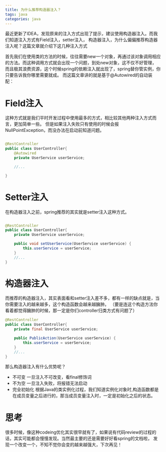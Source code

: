 ```yaml
---
title: 为什么推荐构造器注入？
tags: java
categories: java
---
```


最近更新了IDEA，发现原来的注入方式出现了提示，建议使用构造器注入。而我们知道注入方式有Field注入，setter注入，
构造器注入，为什么偏偏推荐构造器注入呢？这篇文章就介绍下这几种注入方式

<!-- more -->

首先我们在使用类的方法的时候，往往需要new一个对象，再通过该对象调用相应的方法。而这种调用方式就会出现一个问题，到处new对象，这不仅不好管理，
而且极其浪费资源，这个时候spring的依赖注入就出现了，spring替你管实例，你只要告诉我你哪里需要就成。
而这篇文章讲的就是基于@Autowired的自动装配：
#   Field注入
这种方式就是我们平时开发过程中使用最多的方式，相比较其他两种注入方式而言，更加简单一些。
但是如果注入失败只有使用的时候会报NullPointException，而没办法在启动前知道问题。
```java

@RestController
public class UserController{
    @Autowired
    private UserService userService;

    //...

}

```

#   Setter注入
在构造器注入之前，spring推荐的其实就是setter注入这种方式。
```java

@RestController
public class UserController{
    private UserService userService;

    public void setUserService(UserService userService) {
        this.userService = userService;
    }
    //...
}

```

#   构造器注入
而推荐的构造器注入，其实表面看和setter注入差不多，都有一样的缺点就是，当你需要注入的越来越多，这个构造函数会越来越臃肿。
（要是连这个构造方法你看着都觉得臃肿的时候，那一定是你们controller归类方式有问题了）
```java
@RestController
public class UserController{
    private final UserService userService;

    public PublicAction(UserService userService) {
        this.userService = userService;
    }
    //...
}
```
那么构造器注入有什么优势呢？
*   不可变 一旦注入不可改变，看final修饰词
*   不为空 一旦注入失败，将报错无法启动
*   完全初始化   根据Java的类实例化过程，我们知道实例化对象时,构造函数都是在成员变量之后进行的，那当成员变量注入时，一定是初始化之后的状态。

#   思考
很多时候，像这种codeing优化其实很早就有了，如果说有代码review的过程的话，其实可能都会慢慢发现。当然最主要的还是需要好好看spring的文档啦，
发现一个改变一个，不知不觉你会变的越来越强大，下次再见！